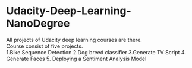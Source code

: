 # Udacity-Deep-Learning-NanoDegree
All projects of Udacity deep learning courses are there.  
Course consist of five projects.  
1.Bike Sequence Detection
2.Dog breed classifier
3.Generate TV Script
4. Generate Faces
5. Deploying a Sentiment Analysis Model

